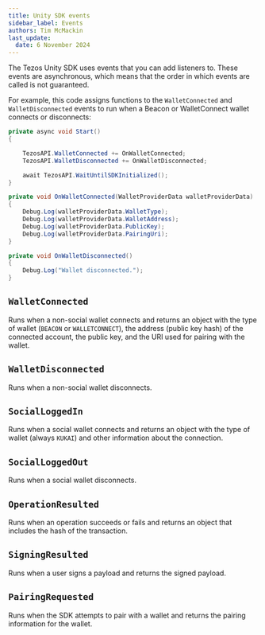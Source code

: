 ```yaml
---
title: Unity SDK events
sidebar_label: Events
authors: Tim McMackin
last_update:
  date: 6 November 2024
---
```


The Tezos Unity SDK uses events that you can add listeners to.
These events are asynchronous, which means that the order in which events are called is not guaranteed.

For example, this code assigns functions to the `WalletConnected` and `WalletDisconnected` events to run when a Beacon or WalletConnect wallet connects or disconnects:

```csharp
private async void Start()
{

    TezosAPI.WalletConnected += OnWalletConnected;
    TezosAPI.WalletDisconnected += OnWalletDisconnected;

    await TezosAPI.WaitUntilSDKInitialized();
}

private void OnWalletConnected(WalletProviderData walletProviderData)
{
    Debug.Log(walletProviderData.WalletType);
    Debug.Log(walletProviderData.WalletAddress);
    Debug.Log(walletProviderData.PublicKey);
    Debug.Log(walletProviderData.PairingUri);
}

private void OnWalletDisconnected()
{
    Debug.Log("Wallet disconnected.");
}
```

## `WalletConnected`

Runs when a non-social wallet connects and returns an object with the type of wallet (`BEACON` or `WALLETCONNECT`), the address (public key hash) of the connected account, the public key, and the URI used for pairing with the wallet.

## `WalletDisconnected`

Runs when a non-social wallet disconnects.

## `SocialLoggedIn`

Runs when a social wallet connects and returns an object with the type of wallet (always `KUKAI`) and other information about the connection.
<!-- TODO more detail about the SocialProviderData object -->

## `SocialLoggedOut`

Runs when a social wallet disconnects.

## `OperationResulted`

Runs when an operation succeeds or fails and returns an object that includes the hash of the transaction.

## `SigningResulted`

Runs when a user signs a payload and returns the signed payload.

## `PairingRequested`

Runs when the SDK attempts to pair with a wallet and returns the pairing information for the wallet.
